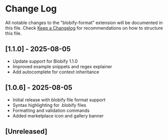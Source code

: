 # Change Log
All notable changes to the "blobify-format" extension will be documented in this file.
Check [Keep a Changelog](http://keepachangelog.com/) for recommendations on how to structure this file.

## [1.1.0] - 2025-08-05
- Update support for Blobify 1.1.0
- Improved example snippets and regex explainer
- Add autocomplete for context inheritance

## [1.0.6] - 2025-08-05
- Initial release with blobify file format support
- Syntax highlighting for .blobify files
- Formatting and validation commands
- Added marketplace icon and gallery banner

## [Unreleased]